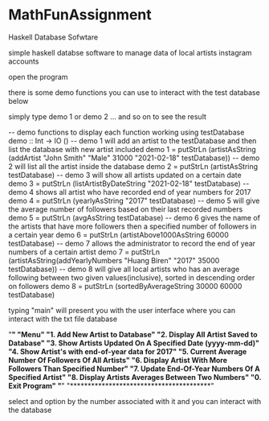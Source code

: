 # MathFunAssignment
Haskell Database Sofwtare

simple haskell databse software to manage data of local artists instagram accounts

open the program


there is some demo functions you can use to interact with the test database below

simply type demo 1 or demo 2 ... and so on to see the result

-- demo functions to display each function working using testDatabase
demo :: Int -> IO ()
-- demo 1 will add an artist to the testDatabase and then list the database with new artist included 
demo 1 = putStrLn (artistAsString (addArtist "John Smith" "Male" 31000 "2021-02-18" testDatabase))
-- demo 2 will list all the artist inside the database
demo 2 = putStrLn (artistAsString testDatabase)
-- demo 3 will show all artists updated on a certain date
demo 3 = putStrLn (listArtistByDateString "2021-02-18" testDatabase)
-- demo 4 shows all artist who have recorded end of year numbers for 2017
demo 4 = putStrLn (yearlyAsString "2017" testDatabase)
-- demo 5 will give the average number of followers based on their last recorded numbers
demo 5 = putStrLn (avgAsString testDatabase)
-- demo 6 gives the name of the artists that have more followers then a specified number of followers in a certain year
demo 6 = putStrLn (artistAbove1000AsString 60000 testDatabase)
-- demo 7 allows the administrator to record the end of year numbers of a certain artist
demo 7 = putStrLn (artistAsString(addYearlyNumbers "Huang Biren" "2017" 35000 testDatabase))
-- demo 8 will give all local artists who has an average following between two given values(inclusive), sorted in descending order on followers
demo 8 = putStrLn (sortedByAverageString 30000 60000 testDatabase)

typing "main" will present you with the user interface where you can interact with the txt file database


 "****************************************"
"******************Menu******************"
 "1. Add New Artist to Database"
 "2. Display All Artist Saved to Database"
 "3. Show Artists Updated On A Specified Date (yyyy-mm-dd)"
 "4. Show Artist's with end-of-year data for 2017"
 "5. Current Average Number Of Followers Of All Artists"
 "6. Display Artist With More Followers Than Specified Number"
 "7. Update End-Of-Year Numbers Of A Specified Artist"
 "8. Display Artists Averages Between Two Numbers"
 "0. Exit Program"
 "****************************************"
 "****************************************"
  
select and option by the number associated with it and you can interact with the database

